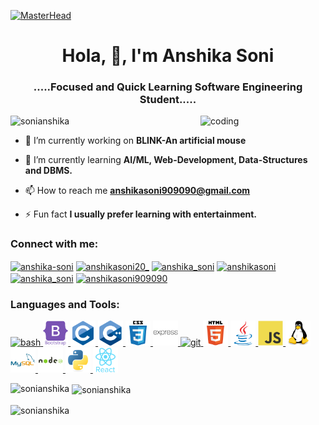 [![MasterHead](https://static01.nyt.com/images/2020/01/01/business/01Techfix-print/01Techfix-print-superJumbo.gif)](https://rishavchanda.io)


<h1 align="center">Hola, 👋, I'm Anshika Soni</h1>
<h3 align="center">.....Focused and Quick Learning Software Engineering Student.....</h3>

<img align=right alt=coding width="200X200" src="https://cdnb.artstation.com/p/assets/images/images/007/854/263/original/rothana-chhourm-ezgif-com-resize-4.gif?1508943159">
<p align="left"> <img src="https://komarev.com/ghpvc/?username=sonianshika&label=Profile%20views&color=0e75b6&style=flat" alt="sonianshika" /> </p>

- 🔭 I’m currently working on **BLINK-An artificial mouse**

- 🌱 I’m currently learning **AI/ML, Web-Development, Data-Structures and DBMS.**

- 📫 How to reach me **anshikasoni909090@gmail.com**

- ⚡ Fun fact **I usually prefer learning with entertainment.**

<h3 align="left">Connect with me:</h3>
<p align="left">
<a href="https://linkedin.com/in/anshika-soni" target="blank"><img align="center" src="https://raw.githubusercontent.com/rahuldkjain/github-profile-readme-generator/master/src/images/icons/Social/linked-in-alt.svg" alt="anshika-soni" height="30" width="40" /></a>
<a href="https://instagram.com/anshikasoni20_" target="blank"><img align="center" src="https://raw.githubusercontent.com/rahuldkjain/github-profile-readme-generator/master/src/images/icons/Social/instagram.svg" alt="anshikasoni20_" height="30" width="40" /></a>
<a href="https://www.codechef.com/users/anshika_soni" target="blank"><img align="center" src="https://cdn.jsdelivr.net/npm/simple-icons@3.1.0/icons/codechef.svg" alt="anshika_soni" height="30" width="40" /></a>
<a href="https://www.hackerrank.com/anshikasoni" target="blank"><img align="center" src="https://raw.githubusercontent.com/rahuldkjain/github-profile-readme-generator/master/src/images/icons/Social/hackerrank.svg" alt="anshikasoni" height="30" width="40" /></a>
<a href="https://www.leetcode.com/anshika_soni" target="blank"><img align="center" src="https://raw.githubusercontent.com/rahuldkjain/github-profile-readme-generator/master/src/images/icons/Social/leet-code.svg" alt="anshika_soni" height="30" width="40" /></a>
<a href="https://auth.geeksforgeeks.org/user/anshikasoni909090" target="blank"><img align="center" src="https://raw.githubusercontent.com/rahuldkjain/github-profile-readme-generator/master/src/images/icons/Social/geeks-for-geeks.svg" alt="anshikasoni909090" height="30" width="40" /></a>
</p>

<h3 align="left">Languages and Tools:</h3>
<p align="left"> <a href="https://www.gnu.org/software/bash/" target="_blank" rel="noreferrer"> <img src="https://www.vectorlogo.zone/logos/gnu_bash/gnu_bash-icon.svg" alt="bash" width="40" height="40"/> </a> <a href="https://getbootstrap.com" target="_blank" rel="noreferrer"> <img src="https://raw.githubusercontent.com/devicons/devicon/master/icons/bootstrap/bootstrap-plain-wordmark.svg" alt="bootstrap" width="40" height="40"/> </a> <a href="https://www.cprogramming.com/" target="_blank" rel="noreferrer"> <img src="https://raw.githubusercontent.com/devicons/devicon/master/icons/c/c-original.svg" alt="c" width="40" height="40"/> </a> <a href="https://www.w3schools.com/cpp/" target="_blank" rel="noreferrer"> <img src="https://raw.githubusercontent.com/devicons/devicon/master/icons/cplusplus/cplusplus-original.svg" alt="cplusplus" width="40" height="40"/> </a> <a href="https://www.w3schools.com/css/" target="_blank" rel="noreferrer"> <img src="https://raw.githubusercontent.com/devicons/devicon/master/icons/css3/css3-original-wordmark.svg" alt="css3" width="40" height="40"/> </a> <a href="https://expressjs.com" target="_blank" rel="noreferrer"> <img src="https://raw.githubusercontent.com/devicons/devicon/master/icons/express/express-original-wordmark.svg" alt="express" width="40" height="40"/> </a> <a href="https://git-scm.com/" target="_blank" rel="noreferrer"> <img src="https://www.vectorlogo.zone/logos/git-scm/git-scm-icon.svg" alt="git" width="40" height="40"/> </a> <a href="https://www.w3.org/html/" target="_blank" rel="noreferrer"> <img src="https://raw.githubusercontent.com/devicons/devicon/master/icons/html5/html5-original-wordmark.svg" alt="html5" width="40" height="40"/> </a> <a href="https://www.java.com" target="_blank" rel="noreferrer"> <img src="https://raw.githubusercontent.com/devicons/devicon/master/icons/java/java-original.svg" alt="java" width="40" height="40"/> </a> <a href="https://developer.mozilla.org/en-US/docs/Web/JavaScript" target="_blank" rel="noreferrer"> <img src="https://raw.githubusercontent.com/devicons/devicon/master/icons/javascript/javascript-original.svg" alt="javascript" width="40" height="40"/> </a> <a href="https://www.linux.org/" target="_blank" rel="noreferrer"> <img src="https://raw.githubusercontent.com/devicons/devicon/master/icons/linux/linux-original.svg" alt="linux" width="40" height="40"/> </a> <a href="https://www.mysql.com/" target="_blank" rel="noreferrer"> <img src="https://raw.githubusercontent.com/devicons/devicon/master/icons/mysql/mysql-original-wordmark.svg" alt="mysql" width="40" height="40"/> </a> <a href="https://nodejs.org" target="_blank" rel="noreferrer"> <img src="https://raw.githubusercontent.com/devicons/devicon/master/icons/nodejs/nodejs-original-wordmark.svg" alt="nodejs" width="40" height="40"/> </a> <a href="https://www.python.org" target="_blank" rel="noreferrer"> <img src="https://raw.githubusercontent.com/devicons/devicon/master/icons/python/python-original.svg" alt="python" width="40" height="40"/> </a> <a href="https://reactjs.org/" target="_blank" rel="noreferrer"> <img src="https://raw.githubusercontent.com/devicons/devicon/master/icons/react/react-original-wordmark.svg" alt="react" width="40" height="40"/> </a> </p>

<p><img align="left" src="https://github-readme-stats.vercel.app/api/top-langs?username=sonianshika&show_icons=true&locale=en&layout=compact" alt="sonianshika" /></p>

<p>&nbsp;<img align="center" src="https://github-readme-stats.vercel.app/api?username=sonianshika&show_icons=true&locale=en" alt="sonianshika" /></p>

<p><img align="center" src="https://github-readme-streak-stats.herokuapp.com/?user=sonianshika&" alt="sonianshika" /></p>
